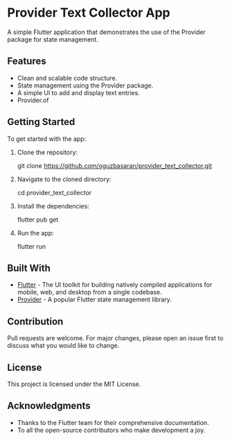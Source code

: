 # Provider Text Collector App

A simple Flutter application that demonstrates the use of the Provider package for state management.

## Features

- Clean and scalable code structure.
- State management using the Provider package.
- A simple UI to add and display text entries.
- Provider.of 

## Getting Started

To get started with the app:

1. Clone the repository:

   git clone https://github.com/oguzbasaran/provider_text_collector.git
   

2. Navigate to the cloned directory:
   
   cd provider_text_collector
   

3. Install the dependencies:
   
   flutter pub get


4. Run the app:
   
   flutter run
   

## Built With

- [Flutter](https://flutter.dev/) - The UI toolkit for building natively compiled applications for mobile, web, and desktop from a single codebase.
- [Provider](https://pub.dev/packages/provider) - A popular Flutter state management library.

## Contribution

Pull requests are welcome. For major changes, please open an issue first to discuss what you would like to change.

## License

This project is licensed under the MIT License.

## Acknowledgments

- Thanks to the Flutter team for their comprehensive documentation.
- To all the open-source contributors who make development a joy.